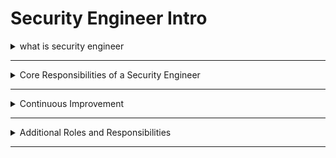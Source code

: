# Security Engineer Intro

<details>
  <summary>what is security engineer</summary>

  لماذا تحتاج المؤسسات إلى الأمن؟

الإنترنت سهّل العمل ولكنه جلب تحديات مثل الاختراقات، فقدان بيانات العملاء، والابتزاز الإلكتروني.

المؤسسات يجب أن تحمي أصولها الرقمية تمامًا كما تحمي أصولها المادية.

الهدف الأساسي هو حماية سير الأعمال بدون تعطيل أو تهديد.

دور مهندس الأمن السيبراني:

يتحمل مسؤولية تأمين الأصول الرقمية للمؤسسة.

يقلل من مخاطر الهجمات السيبرانية باستمرار.

يضع استراتيجيات ويبني أنظمة أمان قوية.

يجري اختبارات دورية لاكتشاف نقاط الضعف ومعالجتها.

يطور حلول شبكية آمنة ويصمم أنظمة موثوقة.

يتعاون مع باقي الفرق لضمان تطبيق بروتوكولات الأمان في كل المؤسسة.

المؤهلات المطلوبة لمهندس الأمن:

من 0 إلى 2 سنة خبرة في إدارة تكنولوجيا المعلومات أو الدعم الفني أو الشبكات أو عمليات الأمن.

فهم أساسي للشبكات وأنظمة التشغيل والبرمجة.

فهم بسيط لمفاهيم الحوكمة والمخاطر والامتثال (GRC).
  
</details>





--------------------------------------------------------------------------------------------







<details>
   <summary>Core Responsibilities of a Security Engineer</summary>


   توقعات المؤسسات من مهندس الأمن السيبراني:

إدارة الأصول (Asset Management):

حصر جميع الأصول الرقمية (أسماء الأصول، أنواعها، عناوين IP، المواقع، التطبيقات المثبتة، الأذونات، المالك).

تحديث قاعدة بيانات الأصول بشكل دوري.

وضع السياسات الأمنية (Security Policies):

إنشاء سياسات أمان بناءً على مبادئ الأمان المعروفة.

الإشراف على تطبيق السياسات في جميع أنحاء المؤسسة.

التعامل مع الاستثناءات الخاصة بالسياسات عند الحاجة، مع تقديم حلول تقلل المخاطر.

التصميم الآمن (Secure by Design):

بناء البنية التحتية والشبكات بشكل آمن من البداية.

تطبيق تقوية (Hardening) للأنظمة مثل Windows، Linux، وActive Directory.

ضمان أن تطوير البرمجيات يتبع دورة حياة تطوير آمنة (Secure SDLC).

التقييم الأمني وضمان الجودة (Security Assessment and Assurance):

جدولة تقييمات أمنية واختبارات حمراء (Red Teaming) وأرجوانية (Purple Teaming) بشكل دوري.

تجهيز طلبات عروض (RFQs) للتعاقد مع جهات خارجية لتنفيذ الاختبارات.

متابعة نتائج التقييمات وتطبيق التحسينات المطلوبة باستمرار.

  
</details>







----------------------------------------------------------------------------------------------------






<details>
    <summary>Continuous Improvement</summary>

المسؤوليات المستمرة لمهندس الأمن السيبراني:

رفع الوعي الأمني (Ensuring Awareness):

تنظيم دورات توعية دورية للموظفين، خاصة ضد هجمات الهندسة الاجتماعية.

تدريب الفرق الفنية على المبادئ الأمنية الخاصة بتخصصاتهم (مثل البرمجة الآمنة، الشبكات الآمنة).

إدارة المخاطر (Managing Risks):

تحديد المخاطر، تقييم احتمالية حدوثها وتأثيرها، ووضع حلول لتقليلها.

تقديم نصائح للإدارة بشأن قبول أو تخفيف المخاطر مع تطبيق إجراءات لتقليل الأضرار.

إدارة التغييرات (Change Management):

متابعة التغييرات في أصول المؤسسة الرقمية وضمان عدم تأثيرها سلبًا على الوضع الأمني.

مثلًا، عند تحديث موقع إلكتروني، يجب إجراء تقييم مخاطر واختبار اختراق قبل الدمج.

إدارة الثغرات الأمنية (Vulnerability Management):

مراقبة الثغرات الأمنية الجديدة والتخطيط لترقيعها أو التخفيف منها حسب درجة الخطورة.

الامتثال والتدقيقات (Compliance and Audits):

التأكد من الالتزام بالمعايير التنظيمية مثل PCI-DSS, HIPAA, SOC2, ISO27001.

التعاون مع المدققين الداخليين والخارجيين لمعالجة أي مشكلات عدم امتثال.

الحفاظ على شهادات الأمان الخاصة بالمؤسسة.
  
</details>




------------------------------------------------------------------------------------------




<details>
    <summary>Additional Roles and Responsibilities</summary>



مسؤوليات إضافية لمهندس الأمن السيبراني:

إدارة أدوات الأمن (Managing Security Tooling):

ضبط وتحسين أدوات الأمان مثل SIEM، Firewalls، WAF، EDR.

تقديم توصيات بخصوص شراء أدوات أمنية جديدة بناءً على احتياجات المؤسسة.

تمارين المحاكاة (Tabletop Exercises):

تنظيم تمارين محاكاة لهجمات إلكترونية وهمية لقياس جاهزية الفرق.

التأكد من أن كل عضو يعرف دوره ويطبّق الإجراءات حسب خطط الاستجابة للحوادث (Playbooks).

التعافي من الكوارث وإدارة الأزمات (Disaster Recovery and Crisis Management):

المشاركة في تخطيط استمرارية الأعمال (Business Continuity Planning).

دعم خطط التعافي من الكوارث والأزمات لضمان استمرار عمل المؤسسة بأقل ضرر ممكن.




  
</details>




----------------------------------------------------------------------------------------------------------------















